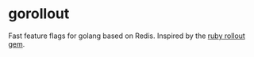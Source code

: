 # gorollout
Fast feature flags for golang based on Redis. Inspired by the [ruby rollout gem](https://github.com/fetlife/rollout).
